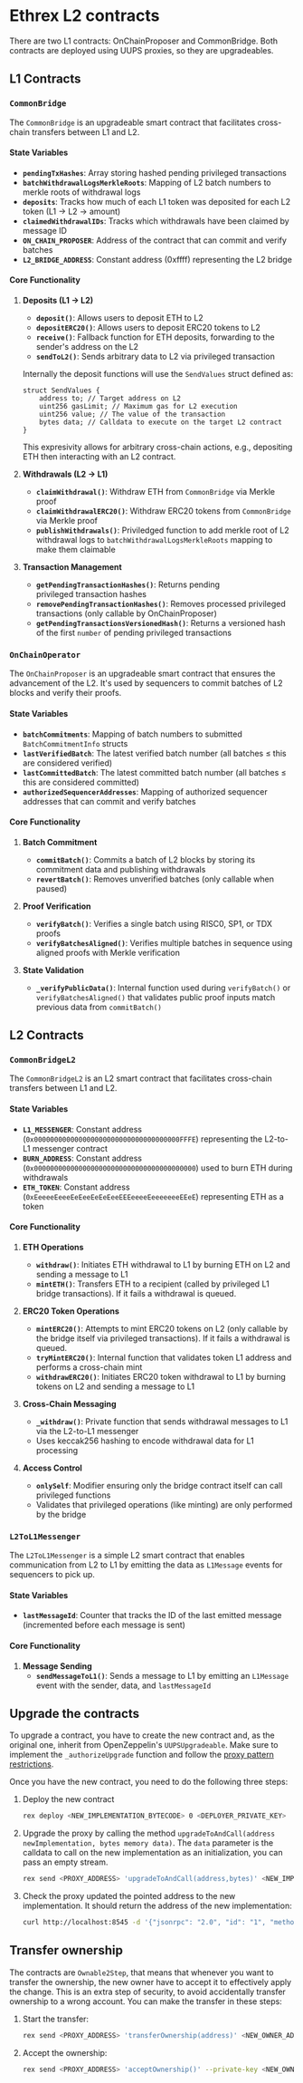 # Ethrex L2 contracts

There are two L1 contracts: OnChainProposer and CommonBridge. Both contracts are deployed using UUPS proxies, so they are upgradeables.

## L1 Contracts

### `CommonBridge`
The `CommonBridge` is an upgradeable smart contract that facilitates cross-chain transfers between L1 and L2.

#### **State Variables**

- **`pendingTxHashes`**: Array storing hashed pending privileged transactions
- **`batchWithdrawalLogsMerkleRoots`**: Mapping of L2 batch numbers to merkle roots of withdrawal logs
- **`deposits`**: Tracks how much of each L1 token was deposited for each L2 token (L1 → L2 → amount)
- **`claimedWithdrawalIDs`**: Tracks which withdrawals have been claimed by message ID
- **`ON_CHAIN_PROPOSER`**: Address of the contract that can commit and verify batches
- **`L2_BRIDGE_ADDRESS`**: Constant address (0xffff) representing the L2 bridge

#### **Core Functionality**

1. **Deposits (L1 → L2)**
    - **`deposit()`**: Allows users to deposit ETH to L2
    - **`depositERC20()`**: Allows users to deposit ERC20 tokens to L2
    - **`receive()`**: Fallback function for ETH deposits, forwarding to the sender's address on the L2
    - **`sendToL2()`**: Sends arbitrary data to L2 via privileged transaction

    Internally the deposit functions will use the `SendValues` struct defined as:

    ```solidity
    struct SendValues {
        address to; // Target address on L2
        uint256 gasLimit; // Maximum gas for L2 execution
        uint256 value; // The value of the transaction
        bytes data; // Calldata to execute on the target L2 contract
    }
    ```
    This expresivity allows for arbitrary cross-chain actions, e.g., depositing ETH then interacting with an L2 contract.
2. **Withdrawals (L2 → L1)**
    - **`claimWithdrawal()`**: Withdraw ETH from `CommonBridge` via Merkle proof
    - **`claimWithdrawalERC20()`**: Withdraw ERC20 tokens from `CommonBridge` via Merkle proof
    - **`publishWithdrawals()`**: Priviledged function to add merkle root of L2 withdrawal logs to `batchWithdrawalLogsMerkleRoots` mapping to make them claimable
3. **Transaction Management**
    - **`getPendingTransactionHashes()`**: Returns pending privileged transaction hashes
    - **`removePendingTransactionHashes()`**: Removes processed privileged transactions (only callable by OnChainProposer)
    - **`getPendingTransactionsVersionedHash()`**: Returns a versioned hash of the first `number` of pending privileged transactions

### `OnChainOperator`
The `OnChainProposer` is an upgradeable smart contract that ensures the advancement of the L2. It's used by sequencers to commit batches of L2 blocks and verify their proofs.

#### **State Variables**

- **`batchCommitments`**: Mapping of batch numbers to submitted `BatchCommitmentInfo` structs
- **`lastVerifiedBatch`**: The latest verified batch number (all batches ≤ this are considered verified) 
- **`lastCommittedBatch`**: The latest committed batch number (all batches ≤ this are considered committed)
- **`authorizedSequencerAddresses`**: Mapping of authorized sequencer addresses that can commit and verify batches

#### **Core Functionality**

1. **Batch Commitment**
    - **`commitBatch()`**: Commits a batch of L2 blocks by storing its commitment data and publishing withdrawals
    - **`revertBatch()`**: Removes unverified batches (only callable when paused)

2. **Proof Verification**
    - **`verifyBatch()`**: Verifies a single batch using RISC0, SP1, or TDX proofs
    - **`verifyBatchesAligned()`**: Verifies multiple batches in sequence using aligned proofs with Merkle verification

3. **State Validation**
    - **`_verifyPublicData()`**: Internal function used during `verifyBatch()` or `verifyBatchesAligned()` that validates public proof inputs match previous data from `commitBatch()`


## L2 Contracts

### `CommonBridgeL2`
The `CommonBridgeL2` is an L2 smart contract that facilitates cross-chain transfers between L1 and L2.

#### **State Variables**

- **`L1_MESSENGER`**: Constant address (`0x000000000000000000000000000000000000FFFE`) representing the L2-to-L1 messenger contract
- **`BURN_ADDRESS`**: Constant address (`0x0000000000000000000000000000000000000000`) used to burn ETH during withdrawals
- **`ETH_TOKEN`**: Constant address (`0xEeeeeEeeeEeEeeEeEeEeeEEEeeeeEeeeeeeeEEeE`) representing ETH as a token

#### **Core Functionality**

1. **ETH Operations**
    - **`withdraw()`**: Initiates ETH withdrawal to L1 by burning ETH on L2 and sending a message to L1
    - **`mintETH()`**: Transfers ETH to a recipient (called by privileged L1 bridge transactions). If it fails a withdrawal is queued.

2. **ERC20 Token Operations**
    - **`mintERC20()`**: Attempts to mint ERC20 tokens on L2 (only callable by the bridge itself via privileged transactions). If it fails a withdrawal is queued.
    - **`tryMintERC20()`**: Internal function that validates token L1 address and performs a cross-chain mint
    - **`withdrawERC20()`**: Initiates ERC20 token withdrawal to L1 by burning tokens on L2 and sending a message to L1

3. **Cross-Chain Messaging**
    - **`_withdraw()`**: Private function that sends withdrawal messages to L1 via the L2-to-L1 messenger
    - Uses keccak256 hashing to encode withdrawal data for L1 processing

4. **Access Control**
    - **`onlySelf`**: Modifier ensuring only the bridge contract itself can call privileged functions
    - Validates that privileged operations (like minting) are only performed by the bridge

### `L2ToL1Messenger`
The `L2ToL1Messenger` is a simple L2 smart contract that enables communication from L2 to L1 by emitting the data as `L1Message` events for sequencers to pick up.

#### **State Variables**

- **`lastMessageId`**: Counter that tracks the ID of the last emitted message (incremented before each message is sent)

#### **Core Functionality**

1. **Message Sending**
    - **`sendMessageToL1()`**: Sends a message to L1 by emitting an `L1Message` event with the sender, data, and `lastMessageId`

## Upgrade the contracts

To upgrade a contract, you have to create the new contract and, as the original one, inherit from OpenZeppelin's `UUPSUpgradeable`. Make sure to implement the `_authorizeUpgrade` function and follow the [proxy pattern restrictions](https://docs.openzeppelin.com/upgrades-plugins/writing-upgradeable).

Once you have the new contract, you need to do the following three steps:

1. Deploy the new contract

    ```sh
    rex deploy <NEW_IMPLEMENTATION_BYTECODE> 0 <DEPLOYER_PRIVATE_KEY>
    ```

2. Upgrade the proxy by calling the method `upgradeToAndCall(address newImplementation, bytes memory data)`. The `data` parameter is the calldata to call on the new implementation as an initialization, you can pass an empty stream.

    ```sh
    rex send <PROXY_ADDRESS> 'upgradeToAndCall(address,bytes)' <NEW_IMPLEMENTATION_ADDRESS> <INITIALIZATION_CALLDATA> --private-key <PRIVATE_KEY>
    ```

3. Check the proxy updated the pointed address to the new implementation. It should return the address of the new implementation:

    ```sh
    curl http://localhost:8545 -d '{"jsonrpc": "2.0", "id": "1", "method": "eth_getStorageAt", "params": [<PROXY_ADDRESS>, "0x360894a13ba1a3210667c828492db98dca3e2076cc3735a920a3ca505d382bbc", "latest"]}'
    ```

## Transfer ownership

The contracts are `Ownable2Step`, that means that whenever you want to transfer the ownership, the new owner have to accept it to effectively apply the change. This is an extra step of security, to avoid accidentally transfer ownership to a wrong account. You can make the transfer in these steps:

1. Start the transfer:

    ```sh
    rex send <PROXY_ADDRESS> 'transferOwnership(address)' <NEW_OWNER_ADDRESS> --private-key <CURRENT_OWNER_PRIVATE_KEY>
    ```

2. Accept the ownership:

    ```sh
    rex send <PROXY_ADDRESS> 'acceptOwnership()' --private-key <NEW_OWNER_PRIVATE_KEY>
    ```
